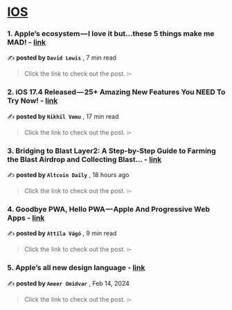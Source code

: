 
<h1><a href=https://medium.com/tag/ios/recommended target="_blank" rel="noopener noreferrer">IOS</a></h1>
<h3>1. Apple’s ecosystem — I love it but…these 5 things make me MAD! - <a href=https://medium.com/macoclock/apples-ecosystem-i-love-it-but-these-5-things-make-me-mad-f55730bea4d2?source=tag_recommended_feed---------0-107----------ios----------91ed69da_8932_4d92_be81_35a0e25c5304------- target="_blank" rel="noopener noreferrer">link</a></h3>

✍️ **posted by `David Lewis`** <date> , 7 min read</date>

<blockquote>Click the link to check out the post. ⌲</blockquote>

<h3>2. iOS 17.4 Released — 25+ Amazing New Features You NEED To Try Now! - <a href=https://medium.com/macoclock/ios-17-4-has-way-more-features-than-weve-expected-25-new-features-changes-363ef3d8fdfe?source=tag_recommended_feed---------1-85----------ios----------91ed69da_8932_4d92_be81_35a0e25c5304------- target="_blank" rel="noopener noreferrer">link</a></h3>

✍️ **posted by `Nikhil Vemu`** <date> , 17 min read</date>

<blockquote>Click the link to check out the post. ⌲</blockquote>

<h3>3. Bridging to Blast Layer2: A Step-by-Step Guide to Farming the Blast Airdrop and Collecting Blast… - <a href=https://medium.com/@zulydo/bridging-to-blast-layer2-a-step-by-step-guide-to-farming-the-blast-airdrop-and-collecting-blast-086823183fa7?source=tag_recommended_feed---------2-84----------ios----------91ed69da_8932_4d92_be81_35a0e25c5304------- target="_blank" rel="noopener noreferrer">link</a></h3>

✍️ **posted by `Altcoin Daily`** <date> , 18 hours ago</date>

<blockquote>Click the link to check out the post. ⌲</blockquote>

<h3>4. Goodbye PWA, Hello PWA — Apple And Progressive Web Apps - <a href=https://medium.com/gitconnected/goodbye-pwa-hello-pwa-apple-and-progressive-web-apps-817badde11c2?source=tag_recommended_feed---------3-107----------ios----------91ed69da_8932_4d92_be81_35a0e25c5304------- target="_blank" rel="noopener noreferrer">link</a></h3>

✍️ **posted by `Attila Vágó`** <date> , 9 min read</date>

<blockquote>Click the link to check out the post. ⌲</blockquote>

<h3>5. Apple’s all new design language - <a href=https://medium.com/design-bootcamp/apples-all-new-design-language-986cdc4c29b4?source=tag_recommended_feed---------4-85----------ios----------91ed69da_8932_4d92_be81_35a0e25c5304------- target="_blank" rel="noopener noreferrer">link</a></h3>

✍️ **posted by `Ameer Omidvar`** <date> , Feb 14, 2024</date>

<blockquote>Click the link to check out the post. ⌲</blockquote>

